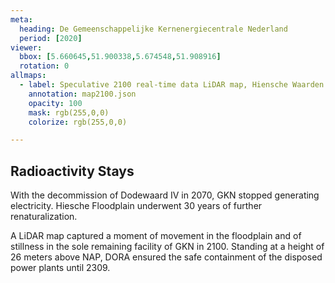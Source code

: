 ```yaml
---
meta:
  heading: De Gemeenschappelijke Kernenergiecentrale Nederland
  period: [2020]
viewer:
  bbox: [5.660645,51.900338,5.674548,51.908916]
  rotation: 0
allmaps:
  - label: Speculative 2100 real-time data LiDAR map, Hiensche Waarden. 2023. 420x240 mm. Scale 1:10000. The Berlage.
    annotation: map2100.json
    opacity: 100
    mask: rgb(255,0,0)
    colorize: rgb(255,0,0)

---
```


## Radioactivity Stays

With the decommission of Dodewaard IV in 2070, GKN stopped generating electricity. Hiesche Floodplain underwent 30 years of further renaturalization.

A LiDAR map captured a moment of movement in the floodplain and of stillness in the sole remaining facility of GKN in 2100. Standing at a height of 26 meters above NAP, DORA ensured the safe containment of the disposed power plants until 2309. 
